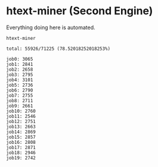 # htext-miner (Second Engine)

Everything doing here is automated.

```
htext-miner

total: 55926/71225 (78.52018252018253%)

job0: 3065
job1: 2841
job2: 2658
job3: 2795
job4: 3101
job5: 2736
job6: 2790
job7: 2755
job8: 2711
job9: 2661
job10: 2760
job11: 2546
job12: 2751
job13: 2663
job14: 2869
job15: 2857
job16: 2808
job17: 2871
job18: 2946
job19: 2742
```